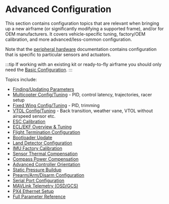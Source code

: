 # Advanced Configuration

This section contains configuration topics that are relevant when bringing up a new airframe (or significantly modifying a supported frame), and/or for OEM manufacturers.
It covers vehicle-specific tuning, factory/OEM calibration, and more advanced/less-common configuration.

Note that the [peripheral hardware](../peripherals/README.md) documentation contains configuration that is specific to particular sensors and actuators.

:::tip
If working with an existing kit or ready-to-fly airframe you should only need the [Basic Configuration](../config/README.md).
:::

Topics include:

- [Finding/Updating Parameters](../advanced_config/parameters.md)
- [Multicopter Config/Tuning](../config_mc/README.md) - PID, control latency, trajectories, racer setup
- [Fixed Wing Config/Tuning](../config_fw/README.md) - PID, trimming
- [VTOL Config/Tuning](../config_vtol/README.md) - Back transition, weather vane, VTOL without airspeed sensor etc.
- [ESC Calibration](../advanced_config/esc_calibration.md)
- [ECL/EKF Overview & Tuning](../advanced_config/tuning_the_ecl_ekf.md)
- [Flight Termination Configuration](../advanced_config/flight_termination.md)
- [Bootloader Update](../advanced_config/bootloader_update.md)
- [Land Detector Configuration](../advanced_config/land_detector.md)
- [IMU Factory Calibration](../advanced_config/imu_factory_calibration.md)
- [Sensor Thermal Compensation](../advanced_config/sensor_thermal_calibration.md)
- [Compass Power Compensation](../advanced_config/compass_power_compensation.md)
- [Advanced Controller Orientation](../advanced_config/advanced_flight_controller_orientation_leveling.md)
- [Static Pressure Buildup](../advanced_config/static_pressure_buildup.md)
- [Prearm/Arm/Disarm Configuration](../advanced_config/prearm_arm_disarm.md)
- [Serial Port Configuration](../peripherals/serial_configuration.md)
- [MAVLink Telemetry (OSD/GCS)](../peripherals/mavlink_peripherals.md)
- [PX4 Ethernet Setup](../advanced_config/ethernet_setup.md)
- [Full Parameter Reference](../advanced_config/parameter_reference.md)
